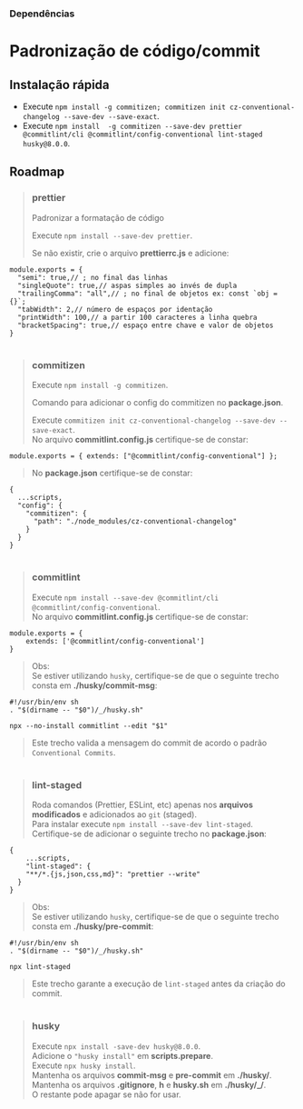### Dependências
# Padronização de código/commit

## Instalação rápida

- Execute `npm install -g commitizen; commitizen init cz-conventional-changelog --save-dev --save-exact`.
- Execute `npm install  -g commitizen --save-dev prettier @commitlint/cli @commitlint/config-conventional lint-staged husky@8.0.0`.

## Roadmap

> ### prettier
> Padronizar a formatação de código
> 
> Execute `npm install --save-dev prettier`.
>
> Se não existir, crie o arquivo **prettierrc.js** e adicione:
```
module.exports = {
  "semi": true,// ; no final das linhas
  "singleQuote": true,// aspas simples ao invés de dupla
  "trailingComma": "all",// ; no final de objetos ex: const `obj = {}`;
  "tabWidth": 2,// número de espaços por identação
  "printWidth": 100,// a partir 100 caracteres a linha quebra
  "bracketSpacing": true,// espaço entre chave e valor de objetos
}
```
> #

> ### commitizen
> Execute `npm install -g commitizen`.
> 
> Comando para adicionar o config do commitizen no **package.json**.
> 
> Execute `commitizen init cz-conventional-changelog --save-dev --save-exact`.  
> No arquivo **commitlint.config.js** certifique-se de constar:
```
module.exports = { extends: ["@commitlint/config-conventional"] };
```
> No **package.json** certifique-se de constar:
```
{
  ...scripts,
  "config": {
    "commitizen": {
      "path": "./node_modules/cz-conventional-changelog"
    }
  }
}
```
>
> #

> ### commitlint
> Execute `npm install --save-dev @commitlint/cli @commitlint/config-conventional`.  
> No arquivo **commitlint.config.js** certifique-se de constar:
```
module.exports = {
    extends: ['@commitlint/config-conventional']
}
```
>
> Obs:  
> Se estiver utilizando `husky`, certifique-se de que o seguinte trecho consta em **./husky/commit-msg**:
```
#!/usr/bin/env sh
. "$(dirname -- "$0")/_/husky.sh"

npx --no-install commitlint --edit "$1"
```
> Este trecho valida a mensagem do commit de acordo o padrão `Conventional Commits`.
> #

> ### lint-staged
> Roda comandos (Prettier, ESLint, etc) apenas nos **arquivos modificados** e adicionados ao `git` (staged).  
> Para instalar execute `npm install --save-dev lint-staged`.  
> Certifique-se de adicionar o seguinte trecho no **package.json**:
```
{
    ...scripts,
    "lint-staged": {
    "**/*.{js,json,css,md}": "prettier --write"
  }
}
```
> Obs:  
> Se estiver utilizando `husky`, certifique-se de que o seguinte trecho consta em **./husky/pre-commit**:
```
#!/usr/bin/env sh
. "$(dirname -- "$0")/_/husky.sh"

npx lint-staged
```
> Este trecho garante a execução de `lint-staged` antes da criação do commit.
> #

> ### husky
> 
> Execute `npx install -save-dev husky@8.0.0`.  
> Adicione o `"husky install"` em **scripts.prepare**.  
> Execute `npx husky install`.  
> Mantenha os arquivos **commit-msg** e **pre-commit** em **./husky/**.  
> Mantenha os arquivos **.gitignore**, **h** e **husky.sh** em **./husky/_/**.  
> O restante pode apagar se não for usar.
> #